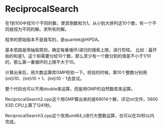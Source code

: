 # ReciprocalSearch
在1到100中找10个不同的数，使其倒数和为1。从小到大排列这10个数，有一个不同就视为不同的解。求所有的解。

程序的原始版本不是我写的，是quantek@HiPDA。

基本思路是用抽屉原则，确定每重循环/递归的搜索上限，进行剪枝。
比如：最开始的和是1，这个和需要分给10个数，那么至少有一个数分到的值是不小于1/10的，那么第一重循环的上限不大于10。

计算出来后，用大数运算库GMP校验一下。校验的时候，第10个整数分别用(int)i10、(int)i10 + 1、(int)i10 - 1去尝试。

整个代码也可以不用double来运算，而是用GMP的自然数库来运算。

ReciprocalSearch2.cpp这个用GMP算出来的是69014个解，详见txt文件。5800 X3D CPU上算了1241秒。

ReciprocalSearch3.cpp这个改用uint64_t进行大整数运算，也可以在30秒以内完成。
